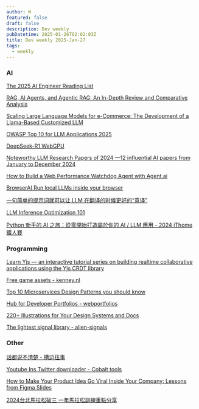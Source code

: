 ```yaml
---
author: W
featured: false
draft: false
description: Dev weekly
pubDatetime: 2025-01-26T02:02:03Z
title: Dev weekly 2025-Jan-27
tags:
  - weekly
---
```


### AI

[The 2025 AI Engineer Reading List](https://www.latent.space/p/2025-papers)

[RAG, AI Agents, and Agentic RAG: An In-Depth Review and Comparative Analysis](https://www.digitalocean.com/community/conceptual-articles/rag-ai-agents-agentic-rag-comparative-analysis)

[Scaling Large Language Models for e-Commerce: The Development of a Llama-Based Customized LLM](https://innovation.ebayinc.com/tech/features/scaling-large-language-models-for-e-commerce-the-development-of-a-llama-based-customized-llm-for-e-commerce/)

[OWASP Top 10 for LLM Applications 2025](https://genai.owasp.org/resource/owasp-top-10-for-llm-applications-2025/)

[DeepSeek-R1 WebGPU](https://huggingface.co/spaces/webml-community/deepseek-r1-webgpu)

[Noteworthy LLM Research Papers of 2024 —12 influential AI papers from January to December 2024](https://sebastianraschka.com/blog/2025/llm-research-2024.html)

[How to Build a Web Performance Watchdog Agent with Agent.ai](https://tympanus.net/codrops/2025/01/23/how-to-build-a-web-performance-watchdog-agent-with-agent-ai/)

[BrowserAI Run local LLMs inside your browser ](https://github.com/sauravpanda/BrowserAI)

[一句简单的提示词就可以让 LLM 在翻译的时候更好的“意译”](https://baoyu.io/blog/llm-translation-better-idiom)

[LLM Inference Optimization 101](https://www.digitalocean.com/community/tutorials/llm-inference-optimization)

[Python 新手的 AI 之旅：從零開始打造屬於你的 AI / LLM 應用 - 2024 iThome 鐵人賽](https://ithelp.ithome.com.tw/users/20168885/ironman/7699)

[]()

### Programming

[Learn Yjs — an interactive tutorial series on building realtime collaborative applications using the Yjs CRDT library](https://learn.yjs.dev/)

[Free game assets - kenney.nl](https://www.kenney.nl/)

[Top 10 Microservices Design Patterns you should know](https://medium.com/@sylvain.tiset/top-10-microservices-design-patterns-you-should-know-1bac6a7d6218)

[Hub for Developer Portfolios - webportfolios](https://www.webportfolios.dev/)

[220+ Illustrations for Your Design Systems and Docs](https://illustrations.saas-ui.dev/)

[The lightest signal library - alien-signals](https://github.com/stackblitz/alien-signals)

[]()

### Other

[话都说不清楚 - 槽边往事](https://mp.weixin.qq.com/s?__biz=MjM5MjAzODU2MA%3D%3D&abtest_cookie=AAACAA%3D%3D&ascene=56&chksm=bc005dff3ad5583b577b7c81b50a776d3f7100806983d136408b62cb8d82adae2653459406fe&clicktime=1737450194&countrycode=CN&devicetype=android-34&enterid=1737450194&exportkey=n_ChQIAhIQvUqBwx24wJq7dIK%2FIXYznRLjAQIE97dBBAEAAAAAAOtLMoriupIAAAAOpnltbLcz9gKNyK89dVj0wZu0GN42rLOAEQUNkTHeStaD0OVjLUf2P9o5ef%2F6tqLHq2AW8hjhCDHS1pwkYjeBtBaMYKH%2FDLRjbTLdelgUwv5O0xHlrhqdVuNxK%2FqgTnoqXq0223YsT5vMSTTA%2Fk5O5md8C8Z2DbgtMuJ82eZI4YqM523P%2Ba7KyaVd7Buc9EQQbNWw6ybDxPNQmPfqI9YM820uUmp6qui21pkOmGwugF4iOqam%2B7HZk6QEzTzEQfwNaYZLL14yjpFVvvFt&fasttmpl_flag=0&fasttmpl_fullversion=7568824-zh_CN-zip&fasttmpl_type=0&finder_biz_enter_id=4&flutter_pos=7&idx=1&lang=zh_CN&mid=2652802386&nettype=3gnet&pass_ticket=NLVIB0C8Q%2Ff4tgAp2iSqirtCO4ET04EgCumRxDieBkKuioJ1haDfA44HNmeg6V37&ranksessionid=1737450021&realreporttime=1737450194927&scene=90&session_us=gh_54c735218a29&sessionid=1737449522&sn=0d21a7e36a2a13a0df58fe2eadf12710&subscene=93&version=2800383a&wx_header=3&xtrack=1)

[Youtube Ins Twitter downloader - Cobalt tools](https://cobalt.tools/)

[How to Make Your Product Idea Go Viral Inside Your Company: Lessons from Figma Slides](https://review.firstround.com/how-to-make-your-product-idea-go-viral-inside-your-company-lessons-from-figma-slides/)

[2024台北馬拉松破三 一年馬拉松訓練重點分享](https://www.youtube.com/watch?v=r413Af-HM6c)

[]()

[]()

[]()

[]()

[]()

[]()

[]()

[]()

[]()

[]()

[]()

[]()

[]()

[]()

[]()

[]()

[]()

[]()

[]()

[]()

[]()

[]()

[]()

[]()

[]()

[]()

[]()

[]()

[]()

[]()

[]()

[]()

[]()

[]()

[]()

[]()

[]()

[]()

[]()

[]()

[]()

[]()

[]()

[]()

[]()

[]()

[]()

[]()

[]()

[]()

[]()

[]()

[]()

[]()

[]()

[]()

[]()

[]()

[]()

[]()

[]()

[]()

[]()

[]()

[]()

[]()

[]()

[]()

[]()

[]()

[]()

[]()

[]()

[]()

[]()

[]()

[]()

[]()

[]()

[]()

[]()

[]()

[]()

[]()

[]()

[]()

[]()

[]()

[]()

[]()

[]()

[]()

[]()

[]()
